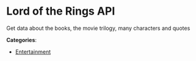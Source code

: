 # Lord of the Rings API


Get data about the books, the movie trilogy, many characters and quotes



**Categories**:

- [Entertainment](https://github.com/apis-list/apis-list#entertainment)



